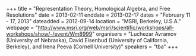 +++
title = "Representation Theory, Homological Algebra, and Free Resolutions"
date = 2013-02-11
enddate = 2013-02-17
dates = "February 11 - 17, 2013"
dateadded = 2012-09-14
location = "MSRI, Berkeley, U.S.A."
webpage = "http://www.msri.org/web/msri/scientific/workshops/all-workshops/show/-/event/Wm8999"
organisers = "Luchezar Avramov (University of Nebraska), David Eisenbud (University of California, Berkeley), and Irena Peeva (Cornell University)"
speakers = "tba"
+++
